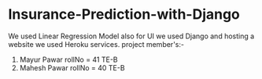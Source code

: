 # Insurance-Prediction-with-Django
We used Linear Regression Model 
also for UI we used Django and
hosting a website we used Heroku services.
project member's:-
1. Mayur Pawar   rollNo = 41 TE-B
2. Mahesh Pawar  rollNo = 40 TE-B

